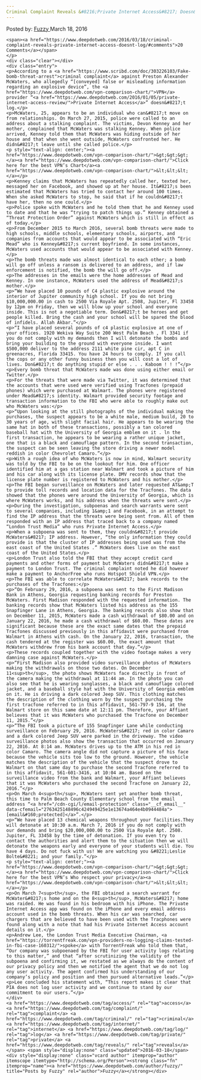 ```yaml
---
Criminal Complaint Reveals &#8216;Private Internet Access&#8217; Doesn&#8217;t Log"
---
```

<article class="post-listing post-13513 post type-post status-publish format-standard has-post-thumbnail hentry  tag-access tag-complaint tag-criminal tag-internet tag-log tag-private tag-reveals">
    <div class="post-inner">
        <span>Posted by: <a href="https://www.deepdotweb.com/author/fuzzy/" title="">Fuzzy </a></span>
    <span>March 18, 2016</span>
    
    <span><a href="https://www.deepdotweb.com/2016/03/18/criminal-complaint-reveals-private-internet-access-doesnt-log/#comments">20 Comments</a></span>
    </p>
    <div class="clear"></div>
    <div class="entry">
    <p>According to a <a href="https://www.scribd.com/doc/303226103/Fake-bomb-threat-arrest">criminal complaint</a> against Preston Alexander McWaters, who allegedly “[conveyed] false or misleading information regarding an explosive device”, the <a href="https://www.deepdotweb.com/vpn-comparison-chart/">VPN</a> provider “<a href="https://www.deepdotweb.com/2016/01/05/private-internet-access-review/">Private Internet Access</a>” doesn&#8217;t log.</p>
    <p>McWaters, 25, appears to be an individual who can&#8217;t move on from relationships. On March 27, 2015, police were called to an address about a stalking complaint. The victims, Devon Kenney and her mother, complained that McWaters was stalking Kenney. When police arrived, Kenney told them that McWaters was hiding outside of her house and that when she went outside, McWaters confronted her. He didn&#8217;t leave until she called police.</p>
    <p style="text-align: center;"><a href="https://www.deepdotweb.com/vpn-comparison-chart/">&gt;&gt;&gt;</a><a href="https://www.deepdotweb.com/vpn-comparison-chart/">Click here for the best VPN’s Chart</a><a href="https://www.deepdotweb.com/vpn-comparison-chart/">&lt;&lt;&lt;</a></p>
    <p>Kenney claims that McWaters has repeatedly called her, texted her, messaged her on Facebook, and showed up at her house. It&#8217;s been estimated that McWaters has tried to contact her around 100 times. When she asked McWaters to stop, he said that if he couldn&#8217;t have her, then no one could.</p>
    <p>Police spoke with McWaters and he told them that he and Kenney used to date and that he was “trying to patch things up.” Kenney obtained a “Threat Protection Order” against McWaters which is still in effect as of today.</p>
    <p>From December 2015 to March 2016, several bomb threats were made to high schools, middle schools, elementary schools, airports, and companies from accounts that would appear to be associated with “Eric Mead” who is Kenney&#8217;s current boyfriend. In some instances, McWaters used accounts that would appear to be associated with Kenney.</p>
    <p>The bomb threats made was almost identical to each other; a bomb will go off unless a ransom is delivered to an address, and if law enforcement is notified, the bomb the will go off.</p>
    <p>The addresses in the emails were the home addresses of Mead and Kenney. In one instance, McWaters used the address of Mead&#8217;s mother.</p>
    <p>“We have placed 10 pounds of C4 plastic explosive around the interior of Jupiter community high school. If you do not bring $10,000,000.00 in cash to 2500 Via Royale Apt. 2508, Jupiter, Fl 33458 by 12pm on Friday, then we will blow up your school and everyone inside. This is not a negotiable term. Don&#8217;t be heroes and get people killed. Bring the cash and your school will be spared the blood of infidels. Allah Akbar.”</p>
    <p>“I have placed several pounds of c4 plastic explosive at one of your offices. 1920 Wekiva Way Suite 200 West Palm Beach , Fl 3341 if you do not comply with my demands then I will detonate the bombs and bring your building to the ground with everyone inside. I want $500,000 deliver to the address 2111 white pine cir, apt C in greenacres, Florida 33415. You have 24 hours to comply. If you call the cops or any other funny business then you will cost a lot of lives. Don&#8217;t do anything stupid or else . . . Kaboom ! ! !”</p>
    <p>Every bomb threat that McWaters made was done using either email or Twitter.</p>
    <p>For the threats that were made via Twitter, it was determined that the accounts that were used were verified using Tracfones (prepaid phones) which were purchased at Walmart. The phones were registered under Mead&#8217;s identity. Walmart provided security footage and transaction information to the FBI who were able to roughly make out who McWaters was:</p>
    <p>“Upon looking at the still photographs of the individual making the purchases, the suspect appears to be a white male, medium build, 20 to 30 years of age, with slight facial hair. He appears to be wearing the same hat in both of these transactions, possibly a tan colored baseball hat with the University of Georgia emblem on it . ln the first transaction, he appears to be wearing a rather unique jacket, one that is a black and camouflage pattern. In the second transaction, the suspect can be seen leaving the store driving a newer model reddish in color Chevrolet Camaro.”</p>
    <p>With a rough idea of who McWaters is now in mind, Walmart security was told by the FBI to be on the lookout for him. One officer identified him at a gas station near Walmart and took a picture of him and his car along with its license plate. DMV records show that the license plate number is registered to McWaters and his mother.</p>
    <p>The FBI began surveillance on McWaters and later requested AT&amp;T to provide toll records and location data for the Tracfones. The data showed that the phones were around the University of Georgia, which is where McWaters works, and his address when the threats were sent.</p>
    <p>During the investigation, subpoenas and search warrants were sent to several companies, including 1&amp;1 and Facebook, in an attempt to find the IP address that the threats were being sent from. All of them responded with an IP address that traced back to a company named “London Trust Media” who runs Private Internet Access.</p>
    <p>When a subpoena was sent to them, they couldn&#8217;t provide McWaters&#8217; IP address. However, “the only information they could provide is that the cluster of IP addresses being used was from the east coast of the United States .” McWaters does live on the east coast of the United States.</p>
    <p>London Trust also told the FBI that they accept credit card payments and other forms of payment but McWaters didn&#8217;t make a payment to London Trust. The criminal complaint noted he did however make a payment to AnchorFree who runs Hotspot Shield VPN.</p>
    <p>The FBI was able to correlate McWaters&#8217; bank records to the purchases of the Tracfones:</p>
    <p>“On February 29, 2016, a subpoena was sent to the First Madison Bank in Athens, Georgia requesting banking records for Preston McWaters. First Madison responded with the requested information. The banking records show that McWaters listed his address as the 155 Snapfinger Lane in Athens, Georgia. The banking records also show that on December 11, 2015, McWaters made a cash withdrawal of $80.00 and on January 22, 2016, he made a cash withdrawal of $60.00. These dates are significant because these are the exact same dates that the prepaid Tracfones discussed previously in this affidavit were purchased from Walmart in Athens with cash. On the January 22, 2016, transaction, the cash tendered at the register was $60.00, the exact amount that McWaters withdrew from his bank account that day.”</p>
    <p>These records coupled together with the video footage makes a very damning case against McWaters.</p>
    <p>“First Madison also provided video surveillance photos of McWaters making the withdrawals on those two dates. On December 11<sup>th</sup>, the photo shows McWaters face directly in front of the camera making the withdrawal at 11:44 am. In the photo you can also see that he is wearing sunglasses, a black and camouflage colored jacket, and a baseball style hat with the University of Georgia emblem on it. He is driving a dark colored Jeep SUV. This clothing matches the description of the clothing worn by the suspect purchasing the first tracfone referred to in this affidavit, 561-797-9 156, at the Walmart store on this same date at 12:11 pm. Therefore, your Affiant believes that it was McWaters who purchased the Tracfone on December 11, 2015.”</p>
    <p>“The FBI took a picture of 155 Snapfinger Lane while conducting surveillance on February 29, 2016. McWaters&#8217; red in color Camaro and a dark colored Jeep SUV were parked in the driveway. The video surveillance photos also show the transaction that occurred on January 22, 2016. At 8:14 am. McWaters drives up to the ATM in his red in color Camaro. The camera angle did not capture a picture of his face because the vehicle sits too low to the ground. However, the vehicle matches the description of the vehicle that the suspect drove to Walmart on that same day to purchase the second Tracfone referred to in this affidavit, 561-601-3416, at 10:04 am. Based on the surveillance video from the bank and Walmart, your Affiant believes that it was McWaters who purchased the second Tracfone on January 22, 2016.”</p>
    <p>On March 4<sup>th</sup>, McWaters sent yet another bomb threat, this time to Palm Beach County Elementary school from the email address “<a href="/cdn-cgi/l/email-protection" class="__cf_email__" data-cfemail="2763425148496c424949425e1e13674a464e4b0944484a">[email&#160;protected]</a>”.</p>
    <p>“We have placed 13 chemical weapons throughout your facilities.They will detonate at 10:30 a.m. March 7, 2016 if you do not comply with our demands and bring $20,000,000.00 to 2500 Via Royale Apt. 2508. Jupiter, FL 33458 by the time of detonation. If you even try to contact the authorities and alert them to the situation then we will detonate the weapons early and everyone of your students will die. You have 4 days. Do not fuck with us! We are watching you &#8221;Leslie Bolte&#8221; and your family.”</p>
    <p style="text-align: center;"><a href="https://www.deepdotweb.com/vpn-comparison-chart/">&gt;&gt;&gt;</a><a href="https://www.deepdotweb.com/vpn-comparison-chart/">Click here for the best VPN’s Who respect your privacy</a><a href="https://www.deepdotweb.com/vpn-comparison-chart/">&lt;&lt;&lt;</a></p>
    <p>On March 7<sup>th</sup>, the FBI obtained a search warrant for McWater&#8217;s home and on the 8<sup>th</sup>, McWaters&#8217; home was raided. He was found in his bedroom with his iPhone. The Private Internet Access app was found on the iPhone and every email address account used in the bomb threats. When his car was searched, car chargers that are believed to have been used with the Tracphones were found along with a note that had his Private Internet Access account details on it.</p>
    <p>Andrew Lee, the London Trust Media Executive Chairman, <a href="https://torrentfreak.com/vpn-providers-no-logging-claims-tested-in-fbi-case-160312/">spoke</a> with TorrentFreak who told them that, “Our company was subpoenaed by the FBI for user activity logs relating to this matter,” and that “after scrutinizing the validity of the subpoena and confirming it, we restated as we always do the content of our privacy policy and then we notified the agent that we do not log any user activity. The agent confirmed his understanding of our company’s policy and position and then pursued alternative leads.”</p>
    <p>Lee concluded his statement with, “This report makes it clear that PIA does not log user activity and we continue to stand by our commitment to our users.”</p>
    </div>
    <a href="https://www.deepdotweb.com/tag/access/" rel="tag">access</a> <a href="https://www.deepdotweb.com/tag/complaint/" rel="tag">complaint</a> <a href="https://www.deepdotweb.com/tag/criminal/" rel="tag">criminal</a> <a href="https://www.deepdotweb.com/tag/internet/" rel="tag">internet</a> <a href="https://www.deepdotweb.com/tag/log/" rel="tag">log</a> <a href="https://www.deepdotweb.com/tag/private/" rel="tag">private</a> <a href="https://www.deepdotweb.com/tag/reveals/" rel="tag">reveals</a></span> <span style="display:none" class="updated">2016-03-18</span>
    <div style="display:none" class="vcard author" itemprop="author" itemscope itemtype="http://schema.org/Person"><strong class="fn" itemprop="name"><a href="https://www.deepdotweb.com/author/fuzzy/" title="Posts by Fuzzy" rel="author">Fuzzy</a></strong></div>
    

